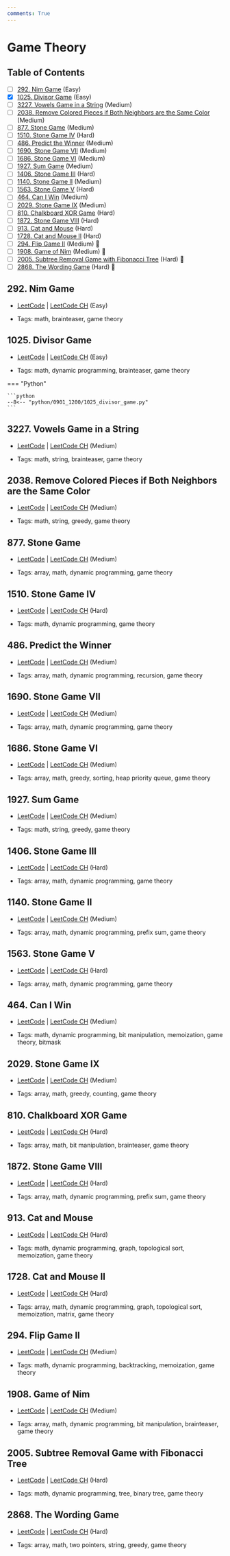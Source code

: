 ```yaml
---
comments: True
---
```


# Game Theory

## Table of Contents

- [ ] [292. Nim Game](https://leetcode.cn/problems/nim-game/) (Easy)
- [x] [1025. Divisor Game](https://leetcode.cn/problems/divisor-game/) (Easy)
- [ ] [3227. Vowels Game in a String](https://leetcode.cn/problems/vowels-game-in-a-string/) (Medium)
- [ ] [2038. Remove Colored Pieces if Both Neighbors are the Same Color](https://leetcode.cn/problems/remove-colored-pieces-if-both-neighbors-are-the-same-color/) (Medium)
- [ ] [877. Stone Game](https://leetcode.cn/problems/stone-game/) (Medium)
- [ ] [1510. Stone Game IV](https://leetcode.cn/problems/stone-game-iv/) (Hard)
- [ ] [486. Predict the Winner](https://leetcode.cn/problems/predict-the-winner/) (Medium)
- [ ] [1690. Stone Game VII](https://leetcode.cn/problems/stone-game-vii/) (Medium)
- [ ] [1686. Stone Game VI](https://leetcode.cn/problems/stone-game-vi/) (Medium)
- [ ] [1927. Sum Game](https://leetcode.cn/problems/sum-game/) (Medium)
- [ ] [1406. Stone Game III](https://leetcode.cn/problems/stone-game-iii/) (Hard)
- [ ] [1140. Stone Game II](https://leetcode.cn/problems/stone-game-ii/) (Medium)
- [ ] [1563. Stone Game V](https://leetcode.cn/problems/stone-game-v/) (Hard)
- [ ] [464. Can I Win](https://leetcode.cn/problems/can-i-win/) (Medium)
- [ ] [2029. Stone Game IX](https://leetcode.cn/problems/stone-game-ix/) (Medium)
- [ ] [810. Chalkboard XOR Game](https://leetcode.cn/problems/chalkboard-xor-game/) (Hard)
- [ ] [1872. Stone Game VIII](https://leetcode.cn/problems/stone-game-viii/) (Hard)
- [ ] [913. Cat and Mouse](https://leetcode.cn/problems/cat-and-mouse/) (Hard)
- [ ] [1728. Cat and Mouse II](https://leetcode.cn/problems/cat-and-mouse-ii/) (Hard)
- [ ] [294. Flip Game II](https://leetcode.cn/problems/flip-game-ii/) (Medium) 👑
- [ ] [1908. Game of Nim](https://leetcode.cn/problems/game-of-nim/) (Medium) 👑
- [ ] [2005. Subtree Removal Game with Fibonacci Tree](https://leetcode.cn/problems/subtree-removal-game-with-fibonacci-tree/) (Hard) 👑
- [ ] [2868. The Wording Game](https://leetcode.cn/problems/the-wording-game/) (Hard) 👑

## 292. Nim Game

-   [LeetCode](https://leetcode.com/problems/nim-game/) | [LeetCode CH](https://leetcode.cn/problems/nim-game/) (Easy)

-   Tags: math, brainteaser, game theory


## 1025. Divisor Game

-   [LeetCode](https://leetcode.com/problems/divisor-game/) | [LeetCode CH](https://leetcode.cn/problems/divisor-game/) (Easy)

-   Tags: math, dynamic programming, brainteaser, game theory

=== "Python"

    ```python
    --8<-- "python/0901_1200/1025_divisor_game.py"
    ```



## 3227. Vowels Game in a String

-   [LeetCode](https://leetcode.com/problems/vowels-game-in-a-string/) | [LeetCode CH](https://leetcode.cn/problems/vowels-game-in-a-string/) (Medium)

-   Tags: math, string, brainteaser, game theory


## 2038. Remove Colored Pieces if Both Neighbors are the Same Color

-   [LeetCode](https://leetcode.com/problems/remove-colored-pieces-if-both-neighbors-are-the-same-color/) | [LeetCode CH](https://leetcode.cn/problems/remove-colored-pieces-if-both-neighbors-are-the-same-color/) (Medium)

-   Tags: math, string, greedy, game theory


## 877. Stone Game

-   [LeetCode](https://leetcode.com/problems/stone-game/) | [LeetCode CH](https://leetcode.cn/problems/stone-game/) (Medium)

-   Tags: array, math, dynamic programming, game theory


## 1510. Stone Game IV

-   [LeetCode](https://leetcode.com/problems/stone-game-iv/) | [LeetCode CH](https://leetcode.cn/problems/stone-game-iv/) (Hard)

-   Tags: math, dynamic programming, game theory


## 486. Predict the Winner

-   [LeetCode](https://leetcode.com/problems/predict-the-winner/) | [LeetCode CH](https://leetcode.cn/problems/predict-the-winner/) (Medium)

-   Tags: array, math, dynamic programming, recursion, game theory


## 1690. Stone Game VII

-   [LeetCode](https://leetcode.com/problems/stone-game-vii/) | [LeetCode CH](https://leetcode.cn/problems/stone-game-vii/) (Medium)

-   Tags: array, math, dynamic programming, game theory


## 1686. Stone Game VI

-   [LeetCode](https://leetcode.com/problems/stone-game-vi/) | [LeetCode CH](https://leetcode.cn/problems/stone-game-vi/) (Medium)

-   Tags: array, math, greedy, sorting, heap priority queue, game theory


## 1927. Sum Game

-   [LeetCode](https://leetcode.com/problems/sum-game/) | [LeetCode CH](https://leetcode.cn/problems/sum-game/) (Medium)

-   Tags: math, string, greedy, game theory


## 1406. Stone Game III

-   [LeetCode](https://leetcode.com/problems/stone-game-iii/) | [LeetCode CH](https://leetcode.cn/problems/stone-game-iii/) (Hard)

-   Tags: array, math, dynamic programming, game theory


## 1140. Stone Game II

-   [LeetCode](https://leetcode.com/problems/stone-game-ii/) | [LeetCode CH](https://leetcode.cn/problems/stone-game-ii/) (Medium)

-   Tags: array, math, dynamic programming, prefix sum, game theory


## 1563. Stone Game V

-   [LeetCode](https://leetcode.com/problems/stone-game-v/) | [LeetCode CH](https://leetcode.cn/problems/stone-game-v/) (Hard)

-   Tags: array, math, dynamic programming, game theory


## 464. Can I Win

-   [LeetCode](https://leetcode.com/problems/can-i-win/) | [LeetCode CH](https://leetcode.cn/problems/can-i-win/) (Medium)

-   Tags: math, dynamic programming, bit manipulation, memoization, game theory, bitmask


## 2029. Stone Game IX

-   [LeetCode](https://leetcode.com/problems/stone-game-ix/) | [LeetCode CH](https://leetcode.cn/problems/stone-game-ix/) (Medium)

-   Tags: array, math, greedy, counting, game theory


## 810. Chalkboard XOR Game

-   [LeetCode](https://leetcode.com/problems/chalkboard-xor-game/) | [LeetCode CH](https://leetcode.cn/problems/chalkboard-xor-game/) (Hard)

-   Tags: array, math, bit manipulation, brainteaser, game theory


## 1872. Stone Game VIII

-   [LeetCode](https://leetcode.com/problems/stone-game-viii/) | [LeetCode CH](https://leetcode.cn/problems/stone-game-viii/) (Hard)

-   Tags: array, math, dynamic programming, prefix sum, game theory


## 913. Cat and Mouse

-   [LeetCode](https://leetcode.com/problems/cat-and-mouse/) | [LeetCode CH](https://leetcode.cn/problems/cat-and-mouse/) (Hard)

-   Tags: math, dynamic programming, graph, topological sort, memoization, game theory


## 1728. Cat and Mouse II

-   [LeetCode](https://leetcode.com/problems/cat-and-mouse-ii/) | [LeetCode CH](https://leetcode.cn/problems/cat-and-mouse-ii/) (Hard)

-   Tags: array, math, dynamic programming, graph, topological sort, memoization, matrix, game theory


## 294. Flip Game II

-   [LeetCode](https://leetcode.com/problems/flip-game-ii/) | [LeetCode CH](https://leetcode.cn/problems/flip-game-ii/) (Medium)

-   Tags: math, dynamic programming, backtracking, memoization, game theory


## 1908. Game of Nim

-   [LeetCode](https://leetcode.com/problems/game-of-nim/) | [LeetCode CH](https://leetcode.cn/problems/game-of-nim/) (Medium)

-   Tags: array, math, dynamic programming, bit manipulation, brainteaser, game theory


## 2005. Subtree Removal Game with Fibonacci Tree

-   [LeetCode](https://leetcode.com/problems/subtree-removal-game-with-fibonacci-tree/) | [LeetCode CH](https://leetcode.cn/problems/subtree-removal-game-with-fibonacci-tree/) (Hard)

-   Tags: math, dynamic programming, tree, binary tree, game theory


## 2868. The Wording Game

-   [LeetCode](https://leetcode.com/problems/the-wording-game/) | [LeetCode CH](https://leetcode.cn/problems/the-wording-game/) (Hard)

-   Tags: array, math, two pointers, string, greedy, game theory
